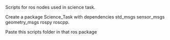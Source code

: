 Scripts for ros nodes used in science task. 


Create a package Science_Task with dependencies std_msgs sensor_msgs geometry_msgs rospy roscpp.


Paste this scripts folder in that ros package
